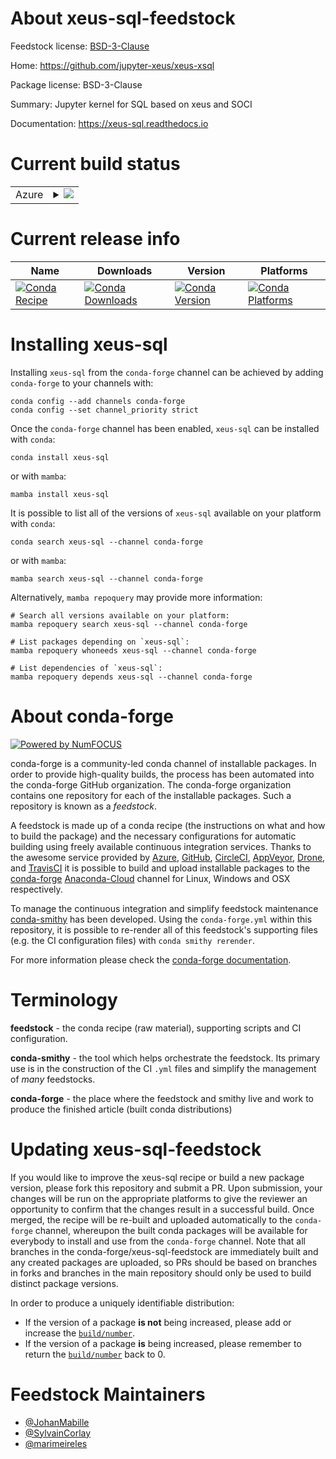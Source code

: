 About xeus-sql-feedstock
========================

Feedstock license: [BSD-3-Clause](https://github.com/conda-forge/xeus-sql-feedstock/blob/main/LICENSE.txt)

Home: https://github.com/jupyter-xeus/xeus-xsql

Package license: BSD-3-Clause

Summary: Jupyter kernel for SQL based on xeus and SOCI

Documentation: https://xeus-sql.readthedocs.io

Current build status
====================


<table>
    
  <tr>
    <td>Azure</td>
    <td>
      <details>
        <summary>
          <a href="https://dev.azure.com/conda-forge/feedstock-builds/_build/latest?definitionId=11643&branchName=main">
            <img src="https://dev.azure.com/conda-forge/feedstock-builds/_apis/build/status/xeus-sql-feedstock?branchName=main">
          </a>
        </summary>
        <table>
          <thead><tr><th>Variant</th><th>Status</th></tr></thead>
          <tbody><tr>
              <td>linux_64</td>
              <td>
                <a href="https://dev.azure.com/conda-forge/feedstock-builds/_build/latest?definitionId=11643&branchName=main">
                  <img src="https://dev.azure.com/conda-forge/feedstock-builds/_apis/build/status/xeus-sql-feedstock?branchName=main&jobName=linux&configuration=linux%20linux_64_" alt="variant">
                </a>
              </td>
            </tr><tr>
              <td>linux_aarch64</td>
              <td>
                <a href="https://dev.azure.com/conda-forge/feedstock-builds/_build/latest?definitionId=11643&branchName=main">
                  <img src="https://dev.azure.com/conda-forge/feedstock-builds/_apis/build/status/xeus-sql-feedstock?branchName=main&jobName=linux&configuration=linux%20linux_aarch64_" alt="variant">
                </a>
              </td>
            </tr><tr>
              <td>linux_ppc64le</td>
              <td>
                <a href="https://dev.azure.com/conda-forge/feedstock-builds/_build/latest?definitionId=11643&branchName=main">
                  <img src="https://dev.azure.com/conda-forge/feedstock-builds/_apis/build/status/xeus-sql-feedstock?branchName=main&jobName=linux&configuration=linux%20linux_ppc64le_" alt="variant">
                </a>
              </td>
            </tr><tr>
              <td>osx_64</td>
              <td>
                <a href="https://dev.azure.com/conda-forge/feedstock-builds/_build/latest?definitionId=11643&branchName=main">
                  <img src="https://dev.azure.com/conda-forge/feedstock-builds/_apis/build/status/xeus-sql-feedstock?branchName=main&jobName=osx&configuration=osx%20osx_64_" alt="variant">
                </a>
              </td>
            </tr><tr>
              <td>osx_arm64</td>
              <td>
                <a href="https://dev.azure.com/conda-forge/feedstock-builds/_build/latest?definitionId=11643&branchName=main">
                  <img src="https://dev.azure.com/conda-forge/feedstock-builds/_apis/build/status/xeus-sql-feedstock?branchName=main&jobName=osx&configuration=osx%20osx_arm64_" alt="variant">
                </a>
              </td>
            </tr><tr>
              <td>win_64</td>
              <td>
                <a href="https://dev.azure.com/conda-forge/feedstock-builds/_build/latest?definitionId=11643&branchName=main">
                  <img src="https://dev.azure.com/conda-forge/feedstock-builds/_apis/build/status/xeus-sql-feedstock?branchName=main&jobName=win&configuration=win%20win_64_" alt="variant">
                </a>
              </td>
            </tr>
          </tbody>
        </table>
      </details>
    </td>
  </tr>
</table>

Current release info
====================

| Name | Downloads | Version | Platforms |
| --- | --- | --- | --- |
| [![Conda Recipe](https://img.shields.io/badge/recipe-xeus--sql-green.svg)](https://anaconda.org/conda-forge/xeus-sql) | [![Conda Downloads](https://img.shields.io/conda/dn/conda-forge/xeus-sql.svg)](https://anaconda.org/conda-forge/xeus-sql) | [![Conda Version](https://img.shields.io/conda/vn/conda-forge/xeus-sql.svg)](https://anaconda.org/conda-forge/xeus-sql) | [![Conda Platforms](https://img.shields.io/conda/pn/conda-forge/xeus-sql.svg)](https://anaconda.org/conda-forge/xeus-sql) |

Installing xeus-sql
===================

Installing `xeus-sql` from the `conda-forge` channel can be achieved by adding `conda-forge` to your channels with:

```
conda config --add channels conda-forge
conda config --set channel_priority strict
```

Once the `conda-forge` channel has been enabled, `xeus-sql` can be installed with `conda`:

```
conda install xeus-sql
```

or with `mamba`:

```
mamba install xeus-sql
```

It is possible to list all of the versions of `xeus-sql` available on your platform with `conda`:

```
conda search xeus-sql --channel conda-forge
```

or with `mamba`:

```
mamba search xeus-sql --channel conda-forge
```

Alternatively, `mamba repoquery` may provide more information:

```
# Search all versions available on your platform:
mamba repoquery search xeus-sql --channel conda-forge

# List packages depending on `xeus-sql`:
mamba repoquery whoneeds xeus-sql --channel conda-forge

# List dependencies of `xeus-sql`:
mamba repoquery depends xeus-sql --channel conda-forge
```


About conda-forge
=================

[![Powered by
NumFOCUS](https://img.shields.io/badge/powered%20by-NumFOCUS-orange.svg?style=flat&colorA=E1523D&colorB=007D8A)](https://numfocus.org)

conda-forge is a community-led conda channel of installable packages.
In order to provide high-quality builds, the process has been automated into the
conda-forge GitHub organization. The conda-forge organization contains one repository
for each of the installable packages. Such a repository is known as a *feedstock*.

A feedstock is made up of a conda recipe (the instructions on what and how to build
the package) and the necessary configurations for automatic building using freely
available continuous integration services. Thanks to the awesome service provided by
[Azure](https://azure.microsoft.com/en-us/services/devops/), [GitHub](https://github.com/),
[CircleCI](https://circleci.com/), [AppVeyor](https://www.appveyor.com/),
[Drone](https://cloud.drone.io/welcome), and [TravisCI](https://travis-ci.com/)
it is possible to build and upload installable packages to the
[conda-forge](https://anaconda.org/conda-forge) [Anaconda-Cloud](https://anaconda.org/)
channel for Linux, Windows and OSX respectively.

To manage the continuous integration and simplify feedstock maintenance
[conda-smithy](https://github.com/conda-forge/conda-smithy) has been developed.
Using the ``conda-forge.yml`` within this repository, it is possible to re-render all of
this feedstock's supporting files (e.g. the CI configuration files) with ``conda smithy rerender``.

For more information please check the [conda-forge documentation](https://conda-forge.org/docs/).

Terminology
===========

**feedstock** - the conda recipe (raw material), supporting scripts and CI configuration.

**conda-smithy** - the tool which helps orchestrate the feedstock.
                   Its primary use is in the construction of the CI ``.yml`` files
                   and simplify the management of *many* feedstocks.

**conda-forge** - the place where the feedstock and smithy live and work to
                  produce the finished article (built conda distributions)


Updating xeus-sql-feedstock
===========================

If you would like to improve the xeus-sql recipe or build a new
package version, please fork this repository and submit a PR. Upon submission,
your changes will be run on the appropriate platforms to give the reviewer an
opportunity to confirm that the changes result in a successful build. Once
merged, the recipe will be re-built and uploaded automatically to the
`conda-forge` channel, whereupon the built conda packages will be available for
everybody to install and use from the `conda-forge` channel.
Note that all branches in the conda-forge/xeus-sql-feedstock are
immediately built and any created packages are uploaded, so PRs should be based
on branches in forks and branches in the main repository should only be used to
build distinct package versions.

In order to produce a uniquely identifiable distribution:
 * If the version of a package **is not** being increased, please add or increase
   the [``build/number``](https://docs.conda.io/projects/conda-build/en/latest/resources/define-metadata.html#build-number-and-string).
 * If the version of a package **is** being increased, please remember to return
   the [``build/number``](https://docs.conda.io/projects/conda-build/en/latest/resources/define-metadata.html#build-number-and-string)
   back to 0.

Feedstock Maintainers
=====================

* [@JohanMabille](https://github.com/JohanMabille/)
* [@SylvainCorlay](https://github.com/SylvainCorlay/)
* [@marimeireles](https://github.com/marimeireles/)

